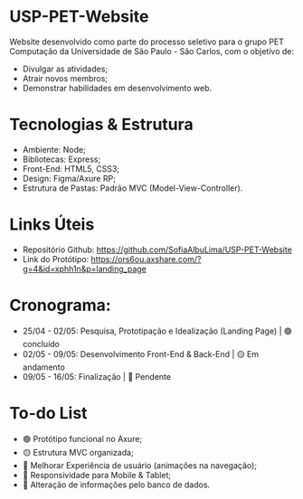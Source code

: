 # USP-PET-Website
Website desenvolvido como parte do processo seletivo para o grupo PET Computação da Universidade de São Paulo - São Carlos, com o objetivo de:
- Divulgar as atividades;
- Atrair novos membros;
- Demonstrar habilidades em desenvolvimento web. 

# Tecnologias & Estrutura
- Ambiente: Node;
- Bibliotecas: Express;
- Front-End: HTML5, CSS3;
- Design: Figma/Axure RP;
- Estrutura de Pastas: Padrão MVC (Model-View-Controller).

# Links Úteis
- Repositório Github: https://github.com/SofiaAlbuLima/USP-PET-Website
- Link do Protótipo: https://ors6ou.axshare.com/?g=4&id=xphh1n&p=landing_page

# Cronograma:
- 25/04 - 02/05: Pesquisa, Prototipação e Idealização (Landing Page) | 🟢 concluído
- 02/05 - 09/05: Desenvolvimento Front-End & Back-End | 🟡 Em andamento
- 09/05 - 16/05: Finalização | 🔴 Pendente

# To-do List
- 🟢 Protótipo funcional no Axure;
- 🟡 Estrutura MVC organizada;
- 🔴 Melhorar Experiência de usuário (animações na navegação);
- 🔴 Responsividade para Mobile & Tablet;
- 🔴 Alteração de informações pelo banco de dados.
